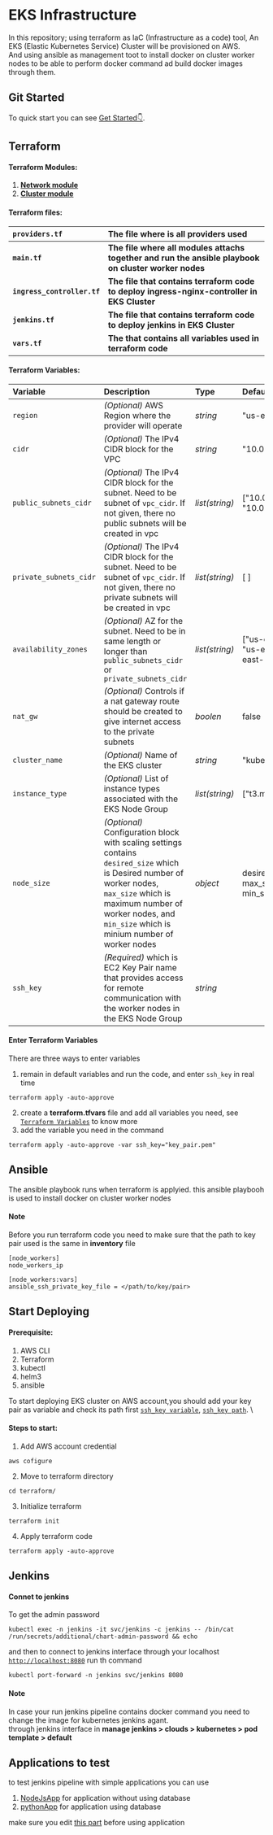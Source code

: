 # EKS Infrastructure
In this repository; using terraform as IaC (Infrastructure as a code) tool, An EKS (Elastic Kubernetes Service) Cluster will be provisioned on AWS. \
And using ansible as management toot to install docker on cluster worker nodes to be able to perform docker command ad build docker images through them.

## Git Started
To quick start you can see [Get Started👇](#start-deploying).

## Terraform 
#### Terraform Modules:
1. [**Network module**](./terraform/modules/Network/)
2. [**Cluster module**](./terraform/modules/Cluster/)

#### Terraform files:
|**`providers.tf`**|**The file where is all providers used**|
|:---|:---|
|**`main.tf`**|**The file where all modules attachs together and run the ansible playbook on cluster worker nodes**|
|**`ingress_controller.tf`**|**The file that contains terraform code to deploy ingress-nginx-controller in EKS Cluster**|
|**`jenkins.tf`**|**The file that contains terraform code to deploy jenkins in EKS Cluster**|
|**`vars.tf`**|**The that contains all variables used in terraform code**|

#### Terraform Variables:
|Variable|Description|Type|Default|
|:---|:---|:---|:---|
|`region`|*(Optional)* AWS Region where the provider will operate|*string*|"us-east-a"|
|`cidr`|*(Optional)* The IPv4 CIDR block for the VPC|*string*|"10.0.0.0/16"|
|`public_subnets_cidr`|*(Optional)* The IPv4 CIDR block for the subnet. Need to be subnet of `vpc_cidr`. If not given, there no public subnets will be created in vpc|*list(string)*|["10.0.1.0/24", "10.0.2.0/24"]|
|`private_subnets_cidr`|*(Optional)* The IPv4 CIDR block for the subnet. Need to be subnet of `vpc_cidr`. If not given, there no private subnets will be created in vpc|*list(string)*|[ ]|
|`availability_zones`|*(Optional)* AZ for the subnet. Need to be in same length or longer than `public_subnets_cidr` or `private_subnets_cidr`|*list(string)*|["us-east-1a", "us-east-1b", "us-east-1c"]|
|`nat_gw`|*(Optional)* Controls if a nat gateway route should be created to give internet access to the private subnets|*boolen*|false|
|`cluster_name`|*(Optional)* Name of the EKS cluster|*string*|"kubernetesCluster"|
|`instance_type`|*(Optional)* List of instance types associated with the EKS Node Group|*list(string)*|["t3.medium"]|
|`node_size`|*(Optional)* Configuration block with scaling settings contains `desired_size` which is Desired number of worker nodes, `max_size` which is maximum number of worker nodes, and `min_size` which is minium number of worker nodes|*object*|desired_size=1, max_size=2, min_size=1
|`ssh_key`|*(Required)* which is EC2 Key Pair name that provides access for remote communication with the worker nodes in the EKS Node Group|*string*|

#### Enter Terraform Variables
There are three ways to enter variables
1. remain in default variables and run the code, and enter `ssh_key` in real time
```
terraform apply -auto-approve
```
2. create a **terraform.tfvars** file and add all variables you need, see [`Terraform Variables`](#terraform-variables) to know more
3. add the variable you need in the command
```
terraform apply -auto-approve -var ssh_key="key_pair.pem"
```
## Ansible
The ansible playbook runs when terraform is applyied. this ansible playbooh is used to install docker on cluster worker nodes 

#### Note
Before you run terraform code you need to make sure that the path to key pair used is the same in **inventory** file 
```
[node_workers]
node_workers_ip

[node_workers:vars]
ansible_ssh_private_key_file = </path/to/key/pair>
```
## Start Deploying
#### Prerequisite:
1. AWS CLI
2. Terraform
3. kubectl
4. helm3
5. ansible

To start deploying EKS cluster on AWS account,you should add your key pair as variable and check its path first
[`ssh_key variable`](#enter-terraform-variables), [`ssh_key path`](#note). \
#### Steps to start:
1. Add AWS account credential
```
aws cofigure
```
2. Move to terraform directory
```
cd terraform/
```
3. Initialize terraform
```
terraform init
```
4. Apply terraform code
```
terraform apply -auto-approve

```

## Jenkins
#### Connet to jenkins
To get the admin password 
```
kubectl exec -n jenkins -it svc/jenkins -c jenkins -- /bin/cat /run/secrets/additional/chart-admin-password && echo
```
and then to connect to jenkins interface through your localhost [`http://localhost:8080`](http://localhost:8080) run th command
```
kubectl port-forward -n jenkins svc/jenkins 8080
```

#### Note
In case your run jenkins pipeline contains docker command you need to change the image for kubernetes jenkins agant. \
through jenkins interface in **manage jenkins > clouds > kubernetes > pod template > default**

## Applications to test
to test jenkins pipeline with simple applications you can use
1. [NodeJsApp](https://github.com/Ahmed-Elhgawy/NodeJsApp.git) for application without using database
2. [pythonApp](https://github.com/Ahmed-Elhgawy/pythonApp.git) for application using database

make sure you edit [this part](#note-1) before using application